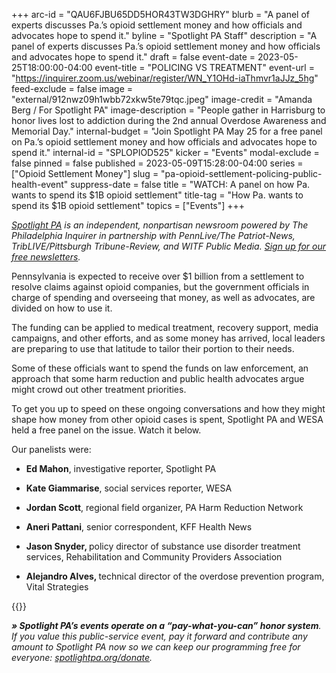 +++
arc-id = "QAU6FJBU65DD5HOR43TW3DGHRY"
blurb = "A panel of experts discusses Pa.’s opioid settlement money and how officials and advocates hope to spend it."
byline = "Spotlight PA Staff"
description = "A panel of experts discusses Pa.’s opioid settlement money and how officials and advocates hope to spend it."
draft = false
event-date = 2023-05-25T18:00:00-04:00
event-title = "POLICING VS TREATMENT"
event-url = "https://inquirer.zoom.us/webinar/register/WN_Y1OHd-iaThmvr1aJJz_5hg"
feed-exclude = false
image = "external/912nwz09h1wbb72xkw5te79tqc.jpeg"
image-credit = "Amanda Berg / For Spotlight PA"
image-description = "People gather in Harrisburg to honor lives lost to addiction during the 2nd annual Overdose Awareness and Memorial Day."
internal-budget = "Join Spotlight PA May 25 for a free panel on Pa.’s opioid settlement money and how officials and advocates hope to spend it."
internal-id = "SPLOPIOD525"
kicker = "Events"
modal-exclude = false
pinned = false
published = 2023-05-09T15:28:00-04:00
series = ["Opioid Settlement Money"]
slug = "pa-opioid-settlement-policing-public-health-event"
suppress-date = false
title = "WATCH: A panel on how Pa. wants to spend its $1B opioid settlement"
title-tag = "How Pa. wants to spend its $1B opioid settlement"
topics = ["Events"]
+++

<a href="https://www.spotlightpa.org/"><i>Spotlight PA</i></a><i> is an independent, nonpartisan newsroom powered by The Philadelphia Inquirer in partnership with PennLive/The Patriot-News, TribLIVE/Pittsburgh Tribune-Review, and WITF Public Media. </i><a href="https://www.spotlightpa.org/newsletters"><i>Sign up for our free newsletters</i></a><i>.</i>

Pennsylvania is expected to receive over $1 billion from a settlement to resolve claims against opioid companies, but the government officials in charge of spending and overseeing that money, as well as advocates, are divided on how to use it.

The funding can be applied to medical treatment, recovery support, media campaigns, and other efforts, and as some money has arrived, local leaders are preparing to use that latitude to tailor their portion to their needs.

Some of these officials want to spend the funds on law enforcement, an approach that some harm reduction and public health advocates argue might crowd out other treatment priorities.

To get you up to speed on these ongoing conversations and how they might shape how money from other opioid cases is spent, Spotlight PA and WESA held a free panel on the issue. Watch it below.

Our panelists were:

- <b>Ed Mahon</b>, investigative reporter, Spotlight PA

- <b>Kate Giammarise</b>, social services reporter, WESA

- <b>Jordan Scott</b>, regional field organizer, PA Harm Reduction Network

- <b>Aneri Pattani</b>, senior correspondent, KFF Health News

- <b>Jason Snyder, </b>policy director of substance use disorder treatment services, Rehabilitation and Community Providers Association

- <b>Alejandro Alves, </b>technical director of the overdose prevention program, Vital Strategies

{{<youtube sTASPEjlnyE>}}

<i><b>» Spotlight PA’s events operate on a “pay-what-you-can” honor system</b></i><i>. If you value this public-service event, pay it forward and contribute any amount to Spotlight PA now so we can keep our programming free for everyone: </i><a href="https://www.spotlightpa.org/donate"><i>spotlightpa.org/donate</i></a><i>.</i>
